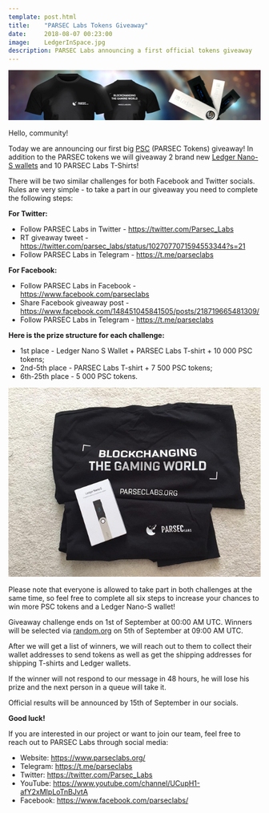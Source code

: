 ```yaml
---
template: post.html
title:    "PARSEC Labs Tokens Giveaway"
date:     2018-08-07 00:23:00
image:    LedgerInSpace.jpg
description: PARSEC Labs announcing a first official tokens giveaway
---
```


<img src="/img/blog/Prizes.jpg" alt="Prizes">

Hello, community!

Today we are announcing our first big <a href="https://etherscan.io/token/0x9caa3424cb91900ef7ac41a7b04a246304c02d3a">PSC</a> (PARSEC Tokens) giveaway! In addition to the PARSEC tokens we will giveaway 2 brand new <a href="https://www.ledger.com/products/ledger-nano-s">Ledger Nano-S wallets</a> and 10 PARSEC Labs T-Shirts!

There will be two similar challenges for both Facebook and Twitter socials. Rules are very simple - to take a part in our giveaway you need to complete the following steps:

<b>For Twitter:</b>

- Follow PARSEC Labs in Twitter - https://twitter.com/Parsec_Labs
- RT giveaway tweet - https://twitter.com/parsec_labs/status/1027077071594553344?s=21
- Follow PARSEC Labs in Telegram - https://t.me/parseclabs

<b>For Facebook:</b>

- Follow PARSEC Labs in Facebook - https://www.facebook.com/parsecIabs
- Share Facebook giveaway post - https://www.facebook.com/148451045841505/posts/218719665481309/
- Follow PARSEC Labs in Telegram - https://t.me/parseclabs

<b>Here is the prize structure for each challenge:</b>

- 1st place - Ledger Nano S Wallet + PARSEC Labs T-shirt + 10 000 PSC tokens;
- 2nd-5th place - PARSEC Labs T-shirt + 7 500 PSC tokens;
- 6th-25th place - 5 000 PSC tokens.

<img src="/img/blog/PrizesRealPhoto.jpg" alt="PrizesRealPhoto">

Please note that everyone is allowed to take part in both challenges at the same time, so feel free to complete all six steps to increase your chances to win more PSC tokens and a Ledger Nano-S wallet!

Giveaway challenge ends on 1st of September at 00:00 AM UTC. Winners will be selected via <a href="https://www.random.org/">random.org</a> on 5th of September at 09:00 AM UTC. 

After we will get a list of winners, we will reach out to them to collect their wallet addresses to send tokens as well as get the shipping addresses for shipping T-shirts and Ledger wallets. 

If the winner will not respond to our message in 48 hours, he will lose his prize and the next person in a queue will take it.

Official results will be announced by 15th of September in our socials. 

<b>Good luck!</b>

If you are interested in our project or want to join our team, feel free to reach out to PARSEC Labs through social media: 

- Website: https://www.parseclabs.org/ 
- Telegram: https://t.me/parseclabs 
- Twitter: https://twitter.com/Parsec_Labs 
- YouTube: https://www.youtube.com/channel/UCupH1-afY2xMIpLoTnBJvtA 
- Facebook: https://www.facebook.com/parsecIabs/